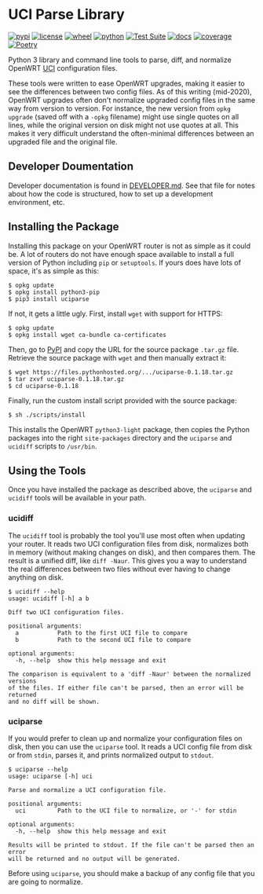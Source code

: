 # UCI Parse Library

[![pypi](https://img.shields.io/pypi/v/uciparse.svg)](https://pypi.org/project/uciparse/)
[![license](https://img.shields.io/pypi/l/uciparse.svg)](https://github.com/pronovic/uci-parse/blob/master/LICENSE)
[![wheel](https://img.shields.io/pypi/wheel/uciparse.svg)](https://pypi.org/project/uciparse/)
[![python](https://img.shields.io/pypi/pyversions/uciparse.svg)](https://pypi.org/project/uciparse/)
[![Test Suite](https://github.com/pronovic/uci-parse/workflows/Test%20Suite/badge.svg)](https://github.com/pronovic/uci-parse/actions?query=workflow%3A%22Test+Suite%22)
[![docs](https://readthedocs.org/projects/uci-parse/badge/?version=stable&style=flat)](https://uci-parse.readthedocs.io/en/stable/)
[![coverage](https://coveralls.io/repos/github/pronovic/uci-parse/badge.svg?branch=master)](https://coveralls.io/github/pronovic/uci-parse?branch=master)
[![Poetry](https://img.shields.io/endpoint?url=https://python-poetry.org/badge/v0.json)](https://python-poetry.org/)

Python 3 library and command line tools to parse, diff, and normalize OpenWRT
[UCI](https://openwrt.org/docs/guide-user/base-system/uci) configuration files.

These tools were written to ease OpenWRT upgrades, making it easier to see the
differences between two config files.  As of this writing (mid-2020), OpenWRT
upgrades often don't normalize upgraded config files in the same way from
version to version.  For instance, the new version from `opkg upgrade` (saved
off with a `-opkg` filename) might use single quotes on all lines, while the
original version on disk might not use quotes at all.  This makes it very
difficult understand the often-minimal differences between an upgraded file and
the original file.

## Developer Doumentation

Developer documentation is found in [DEVELOPER.md](DEVELOPER.md).  See that
file for notes about how the code is structured, how to set up a development
environment, etc.

## Installing the Package

Installing this package on your OpenWRT router is not as simple as it could be.
A lot of routers do not have enough space available to install a full version
of Python including `pip` or `setuptools`.  If yours does have lots of space,
it's as simple as this:

```
$ opkg update
$ opkg install python3-pip
$ pip3 install uciparse
```

If not, it gets a little ugly.  First, install `wget` with support for HTTPS:

```
$ opkg update
$ opkg install wget ca-bundle ca-certificates
```

Then, go to [PyPI](https://pypi.org/project/uciparse/#files) and copy the
URL for the source package `.tar.gz` file.  Retrieve the source package 
with `wget` and then manually extract it:

```
$ wget https://files.pythonhosted.org/.../uciparse-0.1.18.tar.gz
$ tar zxvf uciparse-0.1.18.tar.gz
$ cd uciparse-0.1.18
```

Finally, run the custom install script provided with the source package:

```
$ sh ./scripts/install
```

This installs the OpenWRT `python3-light` package, then copies the Python
packages into the right `site-packages` directory and the `uciparse` and
`ucidiff` scripts to `/usr/bin`.

## Using the Tools

Once you have installed the package as described above, the `uciparse` and
`ucidiff` tools will be available in your path.  

### ucidiff

The `ucidiff` tool is probably the tool you'll use most often when updating
your router.  It reads two UCI configuration files from disk, normalizes both in
memory (without making changes on disk), and then compares them.  The result is
a unified diff, like `diff -Naur`.  This gives you a way to understand the real
differences between two files without ever having to change anything on disk.

```
$ ucidiff --help
usage: ucidiff [-h] a b

Diff two UCI configuration files.

positional arguments:
  a           Path to the first UCI file to compare
  b           Path to the second UCI file to compare

optional arguments:
  -h, --help  show this help message and exit

The comparison is equivalent to a 'diff -Naur' between the normalized versions
of the files. If either file can't be parsed, then an error will be returned
and no diff will be shown.
```

### uciparse

If you would prefer to clean up and normalize your configuration files on disk,
then you can use the `uciparse` tool.  It reads a UCI config file from disk or
from `stdin`, parses it, and prints normalized output to `stdout`.  

```
$ uciparse --help
usage: uciparse [-h] uci

Parse and normalize a UCI configuration file.

positional arguments:
  uci         Path to the UCI file to normalize, or '-' for stdin

optional arguments:
  -h, --help  show this help message and exit

Results will be printed to stdout. If the file can't be parsed then an error
will be returned and no output will be generated.
```

Before using ``uciparse``, you should make a backup of any config file that you
are going to normalize.
